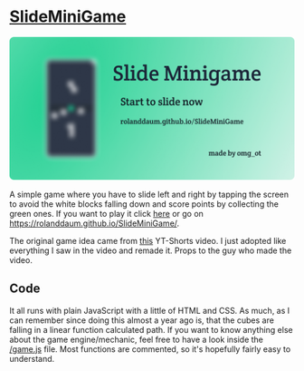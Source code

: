# [SlideMiniGame](https://rolanddaum.github.io/SlideMiniGame/)

![Banner](/docs/smg_banner.png)

A simple game where you have to slide left and right by tapping the screen to avoid the white blocks falling down and score points by collecting the green ones. If you want to play it click [here](https://rolanddaum.github.io/SlideMiniGame/) or go on https://rolanddaum.github.io/SlideMiniGame/.

The original game idea came from [this](https://www.youtube.com/shorts/E-gfTKab6Tk) YT-Shorts video. I just adopted like everything I saw in the video and remade it. Props to the guy who made the video.

## Code

It all runs with plain JavaScript with a little of HTML and CSS. As much, as I can remember since doing this almost a year ago is, that the cubes are falling in a linear function calculated path. If you want to know anything else about the game engine/mechanic, feel free to have a look inside the [/game.js](/game.js) file. Most functions are commented, so it's hopefully fairly easy to understand.